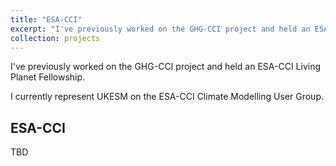 ```yaml
---
title: "ESA-CCI"
excerpt: "I've previously worked on the GHG-CCI project and held an ESA-CCI Living Planet Fellowship. I currently represent UKESM on the ESA-CCI Climate Modelling User Group."
collection: projects
---
```


I've previously worked on the GHG-CCI project and held an ESA-CCI Living Planet Fellowship. 

I currently represent UKESM on the ESA-CCI Climate Modelling User Group.

## ESA-CCI

TBD